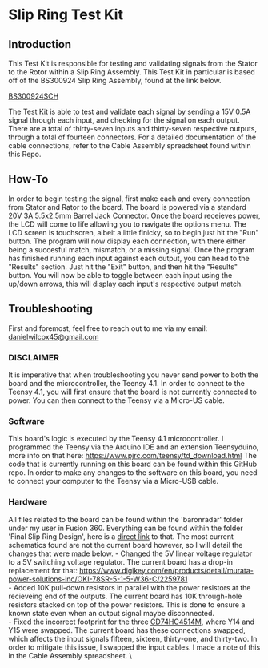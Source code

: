 # **Slip Ring Test Kit**


## Introduction


This Test Kit is responsible for testing and validating signals from the Stator to the Rotor within a Slip Ring Assembly. 
This Test Kit in particular is based off of the BS300924 Slip Ring Assembly, found at the link below.

[BS300924SCH](https://baronservices.sharepoint.com/:u:/r/sites/PedestalDesign/_layouts/15/doc2.aspx?sourcedoc=%7BB981873C-AACA-43B1-A3F6-C8AE7189F0F1%7D&file=BS300646SCH_Slipring-Schematic_Baron-Pedestal_REVA.vsdx&action=default&mobileredirect=true&cid=556b9e5a-854f-46d5-ad45-b941565b529f)

The Test Kit is able to test and validate each signal by sending a 15V 0.5A signal through each input, and checking for the signal on each output. 
There are a total of thirty-seven inputs and thirty-seven respective outputs, through a total of fourteen connectors. 
For a detailed documentation of the cable connections, refer to the Cable Assembly spreadsheet found within this Repo. 


## How-To


In order to begin testing the signal, first make each and every connection from Stator and Rator to the board. 
The board is powered via a standard 20V 3A 5.5x2.5mm Barrel Jack Connector. 
Once the board receieves power, the LCD will come to life allowing you to navigate the options menu. 
The LCD screen is touchscren, albeit a little finicky, so to begin just hit the "Run" button. 
The program will now display each connection, with there either being a succesful match, mismatch, or a missing signal. 
Once the program has finished running each input against each output, you can head to the "Results" section.
Just hit the "Exit" button, and then hit the "Results" button. 
You will now be able to toggle between each input using the up/down arrows, this will display each input's respective output match. 


## Troubleshooting


First and foremost, feel free to reach out to me via my email: danielwilcox45@gmail.com

### DISCLAIMER

It is imperative that when troubleshooting you never send power to both the board and the microcontroller, the Teensy 4.1. 
In order to connect to the Teensy 4.1, you will first ensure that the board is not currently connected to power. 
You can then connect to the Teensy via a Micro-US cable. 

### Software

This board's logic is executed by the Teensy 4.1 microcontroller. 
I programmed the Teensy via the Arduino IDE and an extension Teensyduino, more info on that here: https://www.pjrc.com/teensy/td_download.html
The code that is currently running on this board can be found within this GitHub repo. 
In order to make any changes to the software on this board, you need to connect your computer to the Teensy via a Micro-USB cable.

### Hardware

All files related to the board can be found within the 'baronradar' folder under my user in Fusion 360.
Everything can be found within the folder 'Final Slip Ring Design', here is a [direct link](https://baronweather.autodesk360.com/g/projects/20230725658425551/data/dXJuOmFkc2sud2lwcHJvZDpmcy5mb2xkZXI6Y28ueGd3b3lNM2lUS0drOFgyQ05lYmlyUQ==) to that. 
The most current schematics found are not the current board however, so I will detail the changes that were made below.
    - Changed the 5V linear voltage regulator to a 5V switching voltage regulator. The current board has a drop-in replacement for that: https://www.digikey.com/en/products/detail/murata-power-solutions-inc/OKI-78SR-5-1-5-W36-C/2259781 \
    - Added 10K pull-down resistors in parallel with the power resistors at the recieveing end of the outputs. The current board has 10K through-hole resistors stacked on top of the power resistors. This is done to ensure a known state even when an output signal maybe disconnected. \
    - Fixed the incorrect footprint for the three [CD74HC4514M](https://www.ti.com/lit/ds/symlink/cd74hc4514.pdf?HQS=dis-dk-null-digikeymode-dsf-pf-null-wwe&ts=1704491308024&ref_url=https%253A%252F%252Fwww.ti.com%252Fgeneral%252Fdocs%252Fsuppproductinfo.tsp%253FdistId%253D10%2526gotoUrl%253Dhttps%253A%252F%252Fwww.ti.com%252Flit%252Fgpn%252Fcd74hc4514), where Y14 and Y15 were swapped. The current board has these connections swapped, which affects the input signals fifteen, sixteen, thirty-one, and thirty-two. In order to mitigate this issue, I swapped the input cables. I made a note of this in the Cable Assembly spreadsheet. \




